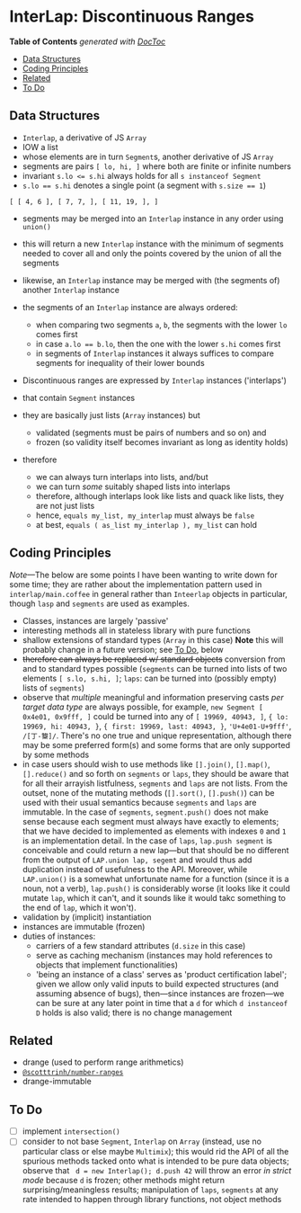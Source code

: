 


# InterLap: Discontinuous Ranges

<!-- START doctoc generated TOC please keep comment here to allow auto update -->
<!-- DON'T EDIT THIS SECTION, INSTEAD RE-RUN doctoc TO UPDATE -->
**Table of Contents**  *generated with [DocToc](https://github.com/thlorenz/doctoc)*

- [Data Structures](#data-structures)
- [Coding Principles](#coding-principles)
- [Related](#related)
- [To Do](#to-do)

<!-- END doctoc generated TOC please keep comment here to allow auto update -->


## Data Structures

* `Interlap`, a derivative of JS `Array`
* IOW a list
* whose elements are in turn `Segment`s, another derivative of JS `Array`
* segments are pairs `[ lo, hi, ]` where both are finite or infinite numbers
* invariant `s.lo <= s.hi` always holds for all `s instanceof Segment`
* `s.lo == s.hi` denotes a single point (a segment with `s.size == 1`)

```
[ [ 4, 6 ], [ 7, 7, ], [ 11, 19, ], ]
```

* segments may be merged into an `Interlap` instance in any order using `union()`
* this will return a new `Interlap` instance with the minimum of segments needed to cover all and only the
	points covered by the union of all the segments
* likewise, an `Interlap` instance may be merged with (the segments of) another `Interlap` instance
* the segments of an `Interlap` instance are always ordered:
	* when comparing two segments `a`, `b`, the segments with the lower `lo` comes first
	* in case `a.lo == b.lo`, then the one with the lower `s.hi` comes first
	* in segments of `Interlap` instances it always suffices to compare segments for inequality of their
		lower bounds

* Discontinuous ranges are expressed by `Interlap` instances ('interlaps')
* that contain `Segment` instances
* they are basically just lists (`Array` instances) but
  * validated (segments must be pairs of numbers and so on) and
  * frozen (so validity itself becomes invariant as long as identity holds)
* therefore
  * we can always turn interlaps into lists, and/but
  * we can turn *some* suitably shaped lists into interlaps
  * therefore, although interlaps look like lists and quack like lists, they are not just lists
  * hence, `equals my_list, my_interlap` must always be `false`
  * at best, `equals ( as_list my_interlap ), my_list` can hold

## Coding Principles

*Note*—The below are some points I have been wanting to write down for some time; they are rather about the
implementation pattern used in `interlap/main.coffee` in general rather than `Inteerlap` objects in
particular, though `lasp` and `segments` are used as examples.

* Classes, instances are largely 'passive'
* interesting methods all in stateless library with pure functions
* shallow extensions of standard types (`Array` in this case) **Note** this will probably change in a future
  version; see [To Do](#to-do), below
* <strike>therefore can always be replaced w/ standard objects</strike> conversion from and to standard
  types possible (`segments` can be turned into lists of two elements `[ s.lo, s.hi, ]`; `laps`: can be
  turned into (possibly empty) lists of `segments`)
* observe that *multiple* meaningful and information preserving casts *per target data type* are always
  possible, for example, `new Segment [ 0x4e01, 0x9fff, ]` could be turned into any of `[ 19969, 40943, ]`,
  `{ lo: 19969, hi: 40943, }`, `{ first: 19969, last: 40943, }`, `'U+4e01-U+9fff'`, `/[丁-鿯]/`. There's no
  one true and unique representation, although there may be some preferred form(s) and some forms that are
  only supported by some methods
* in case users should wish to use methods like `[].join()`, `[].map()`, `[].reduce()` and so forth on
  `segments` or `laps`, they should be aware that for all their arrayish listfulness, `segments` and `laps`
  are not lists. From the outset, none of the mutating methods (`[].sort()`, `[].push()`) can be used with
  their usual semantics because `segments` and `laps` are immutable. In the case of `segments`,
  `segment.push()` does not make sense because each segment must always have exactly to elements; that we
  have decided to implemented as elements with indexes `0` and `1` is an implementation detail. In the case
  of `laps`, `lap.push segment` is conceivable and could return a new lap—but that should be no different
  from the output of `LAP.union lap, segemt` and would thus add duplication instead of usefulness to the
  API. Moreover, while `LAP.union()` is a somewhat unfortunate name for a function (since it is a noun, not
  a verb), `lap.push()` is considerably worse (it looks like it could mutate `lap`, which it can't, and it
  sounds like it would takc something to the end of `lap`, which it won't).
* validation by (implicit) instantiation
* instances are immutable (frozen)
* duties of instances:
	* carriers of a few standard attributes (`d.size` in this case)
	* serve as caching mechanism (instances may hold references to objects that implement functionalities)
	* 'being an instance of a class' serves as 'product certification label'; given we allow only valid
	  inputs to build expected structures (and assuming absence of bugs), then—since instances are frozen—we
	  can be sure at any later point in time that a `d` for which `d instanceof D` holds is also valid; there
	  is no change management

## Related

* drange (used to perform range arithmetics)
* [`@scotttrinh/number-ranges`](https://www.npmjs.com/package/@scotttrinh/number-ranges)
* drange-immutable

## To Do

* [ ] implement `intersection()`
* [ ] consider to not base `Segment`, `Interlap` on `Array` (instead, use no particular class or else maybe
  `Multimix`); this would rid the API of all the spurious methods tacked onto what is intended to be pure
  data objects; observe that ` d = new Interlap(); d.push 42` will throw an error *in strict mode* because
  `d` is frozen; other methods might return surprising/meaningless results; manipulation of `laps`,
  `segments` at any rate intended to happen through library functions, not object methods

<!--

does it make sense to allow
* codepoints as strings
* arbitrary strings? strings do have a total ordering, so why not? but probably no use case, so rather
	use strings for single codepoints only
 -->

